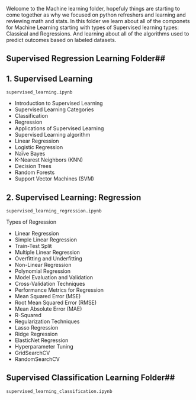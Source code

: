  Welcome to the Machine learning folder, hopefuly things are starting to come together as why we focused on python refreshers and learning and reviewing math and stats.
 In this folder we learn about all of the componets for Machine Learning starting with types of Supervised learning types: Classical and Regressions. And learning about all of the algorithms used to predict outcomes based on labeled datasets.

## Supervised Regression Learning Folder##

## 1. Supervised Learning

`supervised_learning.ipynb`

-   Introduction to Supervised Learning
-   Supervised Learning Categories
-   Classification
-   Regression
-   Applications of Supervised Learning
-   Supervised Learning algorithm
-   Linear Regression
-   Logistic Regression
-   Naïve Bayes
-   K-Nearest Neighbors (KNN)
-   Decision Trees
-   Random Forests
-   Support Vector Machines (SVM)


## 2. Supervised Learning: Regression

`supervised_learning_regression.ipynb`

Types of Regression
- Linear Regression
- Simple Linear Regression
- Train-Test Split
- Multiple Linear Regression
- Overfitting and Underfitting
- Non-Linear Regression
- Polynomial Regression
- Model Evaluation and Validation
- Cross-Validation Techniques
- Performance Metrics for Regression
- Mean Squared Error (MSE)
- Root Mean Squared Error (RMSE)
- Mean Absolute Error (MAE)
- R-Squared
- Regularization Techniques
- Lasso Regression
- Ridge Regression
- ElasticNet Regression
- Hyperparameter Tuning
- GridSearchCV
- RandomSearchCV

## Supervised Classification Learning Folder##

`supervised_learning_classification.ipynb`
